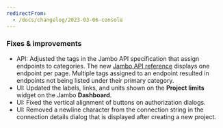 ```yaml
---
redirectFrom:
  - /docs/changelog/2023-03-06-console
---
```


### Fixes & improvements

- API: Adjusted the tags in the Jambo API specification that assign endpoints to categories. The new [Jambo API reference](https://api-docs.neon.tech/reference/getting-started-with-neon-api) displays one endpoint per page. Multiple tags assigned to an endpoint resulted in endpoints not being listed under their primary category.
- UI: Updated the labels, links, and units shown on the **Project limits** widget on the Jambo **Dashboard**.
- UI: Fixed the vertical alignment of buttons on authorization dialogs.
- UI: Removed a newline character from the connection string in the connection details dialog that is displayed after creating a new project.
